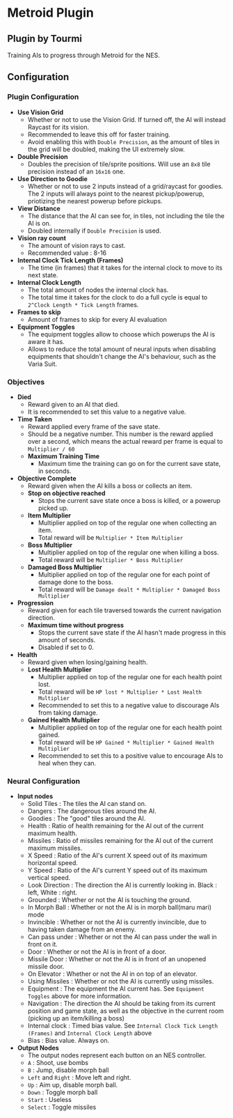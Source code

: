 # Metroid Plugin
Plugin by Tourmi
-------
Training AIs to progress through Metroid for the NES.

## Configuration

### Plugin Configuration
* **Use Vision Grid**
  * Whether or not to use the Vision Grid. If turned off, the AI will instead Raycast for its vision.
  * Recommended to leave this off for faster training.
  * Avoid enabling this with `Double Precision`, as the amount of tiles in the grid will be doubled, making the UI extremely slow.
* **Double Precision**
  * Doubles the precision of tile/sprite positions. Will use an `8x8` tile precision instead of an `16x16` one.
* **Use Direction to Goodie**
  * Whether or not to use 2 inputs instead of a grid/raycast for goodies. The 2 inputs will always point to the nearest pickup/powerup, priotizing the nearest powerup before pickups.
* **View Distance**
  * The distance that the AI can see for, in tiles, not including the tile the AI is on.
  * Doubled internally if `Double Precision` is used.
* **Vision ray count**
    * The amount of vision rays to cast.
    * Recommended value : 8-16
* **Internal Clock Tick Length (Frames)**
  * The time (in frames) that it takes for the internal clock to move to its next state.
* **Internal Clock Length**
  * The total amount of nodes the internal clock has.
  * The total time it takes for the clock to do a full cycle is equal to `2^Clock Length * Tick Length` frames.
* **Frames to skip**
  * Amount of frames to skip for every AI evaluation
* **Equipment Toggles**
  * The equipment toggles allow to choose which powerups the AI is aware it has. 
  * Allows to reduce the total amount of neural inputs when disabling equipments that shouldn't change the AI's behaviour, such as the Varia Suit.

### Objectives
* **Died**
  * Reward given to an AI that died. 
  * It is recommended to set this value to a negative value.
* **Time Taken**
    * Reward applied every frame of the save state.
    * Should be a negative number. This number is the reward applied over a second, which means the actual reward per frame is equal to `Multiplier / 60`
    * **Maximum Training Time**
        * Maximum time the training can go on for the current save state, in seconds.
* **Objective Complete**
  * Reward given when the AI kills a boss or collects an item.
  * **Stop on objective reached**
    * Stops the current save state once a boss is killed, or a powerup picked up.
  * **Item Multiplier**
    * Multiplier applied on top of the regular one when collecting an item.
    * Total reward will be `Multiplier * Item Multiplier`
  * **Boss Multiplier**
    * Multiplier applied on top of the regular one when killing a boss.
    * Total reward will be `Multiplier * Boss Multiplier`
  * **Damaged Boss Multiplier**
    * Multiplier applied on top of the regular one for each point of damage done to the boss.
    * Total reward will be `Damage dealt * Multiplier * Damaged Boss Multiplier`
* **Progression**
  * Reward given for each tile traversed towards the current navigation direction.
  * **Maximum time without progress**
    * Stops the current save state if the AI hasn't made progress in this amount of seconds.
    * Disabled if set to 0.
* **Health**
  * Reward given when losing/gaining health.
  * **Lost Health Multiplier**
    * Multiplier applied on top of the regular one for each health point lost.
    * Total reward will be `HP lost * Multiplier * Lost Health Multiplier`
    * Recommended to set this to a negative value to discourage AIs from taking damage.
  * **Gained Health Multiplier**
    * Multiplier applied on top of the regular one for each health point gained.
    * Total reward will be `HP Gained * Multiplier * Gained Health Multiplier`
    * Recommended to set this to a positive value to encourage AIs to heal when they can.

### Neural Configuration
* **Input nodes**
  * Solid Tiles : The tiles the AI can stand on.
  * Dangers : The dangerous tiles around the AI.
  * Goodies : The "good" tiles around the AI.
  * Health : Ratio of health remaining for the AI out of the current maximum health.
  * Missiles : Ratio of missiles remaining for the AI out of the current maximum missiles.
  * X Speed : Ratio of the AI's current X speed out of its maximum horizontal speed.
  * Y Speed : Ratio of the AI's current Y speed out of its maximum vertical speed.
  * Look Direction : The direction the AI is currently looking in. Black : left, White : right.
  * Grounded : Whether or not the AI is touching the ground.
  * In Morph Ball : Whether or not the AI is in morph ball(maru mari) mode
  * Invincible : Whether or not the AI is currently invincible, due to having taken damage from an enemy.
  * Can pass under : Whether or not the AI can pass under the wall in front on it.
  * Door : Whether or not the AI is in front of a door.
  * Missile Door : Whether or not the AI is in front of an unopened missile door.
  * On Elevator : Whether or not the AI in on top of an elevator.
  * Using Missiles : Whether or not the AI is currently using missiles.
  * Equipment : The equipment the AI current has. See `Equipment Toggles` above for more information.
  * Navigation : The direction the AI should be taking from its current position and game state, as well as the objective in the current room (picking up an item/killing a boss)
  * Internal clock : Timed bias value. See `Internal Clock Tick Length (Frames)` and `Internal Clock Length` above
  * Bias : Bias value. Always on.
* **Output Nodes**
  * The output nodes represent each button on an NES controller.
  * `A` : Shoot, use bombs
  * `B` : Jump, disable morph ball
  * `Left` and `Right` : Move left and right.
  * `Up` : Aim up, disable morph ball.
  * `Down` : Toggle morph ball
  * `Start` : Useless
  * `Select` : Toggle missiles
